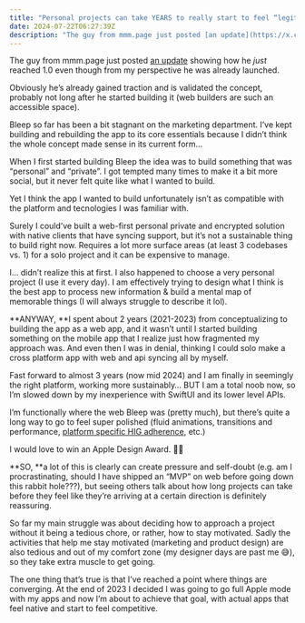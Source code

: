 ```yaml
---
title: "Personal projects can take YEARS to really start to feel “legit\""
date: 2024-07-22T06:27:39Z
description: "The guy from mmm.page just posted [an update](https://x.com/xhfloz/status/1814990357932732612) showing how he *just* reached 1.0 even though from my p..."
---
```


The guy from mmm.page just posted [an update](https://x.com/xhfloz/status/1814990357932732612) showing how he *just* reached 1.0 even though from my perspective he was already launched.

Obviously he’s already gained traction and is validated the concept, probably not long after he started building it (web builders are such an accessible space).

Bleep so far has been a bit stagnant on the marketing department. I’ve kept building and rebuilding the app to its core essentials because I didn’t think the whole concept made sense in its current form…

When I first started building Bleep the idea was to build something that was “personal” and “private”. I got tempted many times to make it a bit more social, but it never felt quite like what I wanted to build.

Yet I think the app I wanted to build unfortunately isn’t as compatible with the platform and tecnologies I was familiar with.

Surely I could’ve built a web-first personal private and encrypted solution with native clients that have syncing support, but it’s not a sustainable thing to build right now. Requires a lot more surface areas (at least 3 codebases vs. 1) for a solo project and it can be expensive to manage.

I… didn’t realize this at first. I also happened to choose a very personal project (I use it every day). I am effectively trying to design what I think is the best app to process new information &amp; build a mental map of memorable things (I will always struggle to describe it lol).

**ANYWAY, **I spent about 2 years (2021-2023) from conceptualizing to building the app as a web app, and it wasn’t until I started building something on the mobile app that I realize just how fragmented my approach was. And even then I was in denial, thinking I could solo make a cross platform app with web and api syncing all by myself.

Fast forward to almost 3 years (now mid 2024) and I am finally in seemingly the right platform, working more sustainably… BUT I am a total noob now, so I’m slowed down by my inexperience with SwiftUI and its lower level APIs.

I’m functionally where the web Bleep was (pretty much), but there’s quite a long way to go to feel super polished (fluid animations, transitions and performance, [platform specific HIG adherence](https://developer.apple.com/design/human-interface-guidelines/), etc.)

I would love to win an Apple Design Award. 🥇😥

**SO, **a lot of this is clearly can create pressure and self-doubt (e.g. am I procrastinating, should I have shipped an “MVP” on web before going down this rabbit hole???), but seeing others talk about how long projects can take before they feel like they’re arriving at a certain direction is definitely reassuring.

So far my main struggle was about deciding how to approach a project without it being a tedious chore, or rather, how to stay motivated. Sadly the activities that help me stay motivated (marketing and product design) are also tedious and out of my comfort zone (my designer days are past me 😅), so they take extra muscle to get going.

The one thing that’s true is that I’ve reached a point where things are converging. At the end of 2023 I decided I was going to go full Apple mode with my apps and now I’m about to achieve that goal, with actual apps that feel native and start to feel competitive.